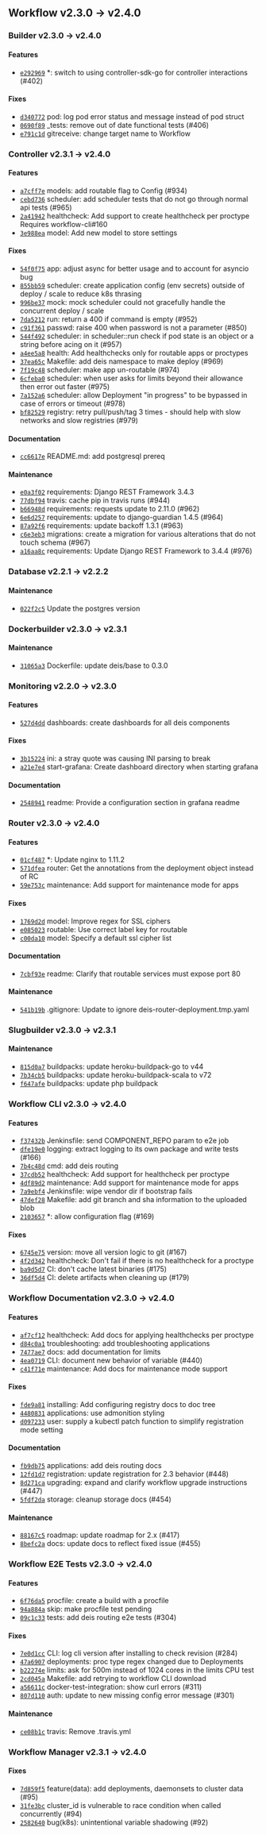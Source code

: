 ## Workflow v2.3.0 -> v2.4.0

### Builder v2.3.0 -> v2.4.0

#### Features

- [`e292969`](https://github.com/deisthree/builder/commit/e2929696cb46cb49099b666709f2f8bb92179404) *: switch to using controller-sdk-go for controller interactions (#402)

#### Fixes

- [`d340772`](https://github.com/deisthree/builder/commit/d340772453bcb38b7e5241818b4e7a10a7bde308) pod: log pod error status and message instead of pod struct
- [`0690f89`](https://github.com/deisthree/builder/commit/0690f89f5e0c3d35817610336cc1e26b878cbe77) _tests: remove out of date functional tests (#406)
- [`e791c1d`](https://github.com/deisthree/builder/commit/e791c1d3f066597afc5cb0370bdaf9a30107a844) gitreceive: change target name to Workflow


### Controller v2.3.1 -> v2.4.0

#### Features
- [`a7cff7e`](https://github.com/deisthree/controller/commit/a7cff7e92c8ad0c158708c24db66babc68d1fcb8) models: add routable flag to Config (#934)
- [`cebd736`](https://github.com/deisthree/controller/commit/cebd7364c929f920a6414f6d1629c9877309bdea) scheduler: add scheduler tests that do not go through normal api tests (#965)
- [`2a41942`](https://github.com/deisthree/controller/commit/2a41942f211849fb57b7e5e15723a2b2c97a46a4) healthcheck: Add support to create healthcheck per proctype Requires workflow-cli#160
- [`3e988ea`](https://github.com/deisthree/controller/commit/3e988ea55ff43c25ea6165431120affddaf7ec43) model: Add new model to store settings

#### Fixes
- [`54f0f75`](https://github.com/deisthree/controller/commit/54f0f75eb6f43a42aaa6f9afc2191039b22961e3) app: adjust async for better usage and to account for asyncio bug
- [`855bb59`](https://github.com/deisthree/controller/commit/855bb59db379dcf5b673c2b2d596662cc2d34fa9) scheduler: create application config (env secrets) outside of deploy / scale to reduce k8s thrasing
- [`996be37`](https://github.com/deisthree/controller/commit/996be37e07d78b2295cca2e3ba8944f31e006f15) mock: mock scheduler could not gracefully handle the concurrent deploy / scale
- [`7da5212`](https://github.com/deisthree/controller/commit/7da521242908154ffdc28a40655fde1b03e60fd5) run: return a 400 if command is empty (#952)
- [`c91f361`](https://github.com/deisthree/controller/commit/c91f361d4842a0c2964ce85a999cf781219cd3ce) passwd: raise 400 when password is not a parameter (#850)
- [`544f492`](https://github.com/deisthree/controller/commit/544f4925241f48b0f08fe9b5b087bfa511d67993) scheduler: in scheduler::run check if pod state is an object or a string before acing on it (#957)
- [`a4ee5a8`](https://github.com/deisthree/controller/commit/a4ee5a8019efa13e1e27ebe892f49ff7fbc8ec6e) health: Add healthchecks only for routable apps or proctypes
- [`37ea65c`](https://github.com/deisthree/controller/commit/37ea65cba01e07361ba2a45924662a5c455d9f38) Makefile: add deis namespace to make deploy (#969)
- [`7f19c48`](https://github.com/deisthree/controller/commit/7f19c48a9bfd6e4a00fb7dd124d89d235763a1f8) scheduler: make app un-routable (#974)
- [`6cfeba0`](https://github.com/deisthree/controller/commit/6cfeba03855795e08f488d3f5b08567be1c96131) scheduler: when user asks for limits beyond their allowance then error out faster (#975)
- [`7a152a6`](https://github.com/deisthree/controller/commit/7a152a6f3fbe2359d2a391c2ab7476e4def6a9e1) scheduler: allow Deployment "in progress" to be bypassed in case of errors or timeout (#978)
- [`bf82529`](https://github.com/deisthree/controller/commit/bf8252925a5f5f6864d8884f8726e466c9ba608f) registry: retry pull/push/tag 3 times - should help with slow networks and slow registries (#979)

#### Documentation
- [`cc6617e`](https://github.com/deisthree/controller/commit/cc6617ed52262e22f377a7e2a37ed419811a2393) README.md: add postgresql prereq

#### Maintenance
- [`e0a3f02`](https://github.com/deisthree/controller/commit/e0a3f027d1a6a217eb1138a89ceaf73d91171a24) requirements: Django REST Framework 3.4.3
- [`77dbf94`](https://github.com/deisthree/controller/commit/77dbf94c454bf44f6c5fd3d9785eaf8d394e67aa) travis: cache pip in travis runs (#944)
- [`b66948d`](https://github.com/deisthree/controller/commit/b66948d5dfbcfdb6adbf9da2e4ad0e4739ba4e9f) requirements: requests update to 2.11.0 (#962)
- [`6e6d257`](https://github.com/deisthree/controller/commit/6e6d25744f5ea3c58919c47a67d4a561b2c2fe5b) requirements: update to django-guardian 1.4.5 (#964)
- [`87a92f6`](https://github.com/deisthree/controller/commit/87a92f694bfa32fd1ca20be07b5b160aeab173b3) requirements: update backoff 1.3.1 (#963)
- [`c6e3eb3`](https://github.com/deisthree/controller/commit/c6e3eb30987b39a7584596a0f13d2cf52587cc43) migrations: create a migration for various alterations that do not touch schema (#967)
- [`a16aa8c`](https://github.com/deisthree/controller/commit/a16aa8c7790aea3676f392e9b4ca5d973912c7f0) requirements: Update Django REST Framework to 3.4.4 (#976)


### Database v2.2.1 -> v2.2.2

#### Maintenance
- [`022f2c5`](https://github.com/deisthree/postgres/commit/022f2c5496fb9488df4f5c5f782140ab136d0e30) Update the postgres version


### Dockerbuilder v2.3.0 -> v2.3.1

#### Maintenance
- [`31065a3`](https://github.com/deisthree/dockerbuilder/commit/31065a39ba84ddffbadaef97f52e7c8511e599f4) Dockerfile: update deis/base to 0.3.0


### Monitoring v2.2.0 -> v2.3.0

#### Features
- [`527d4dd`](https://github.com/deisthree/monitor/commit/527d4dd91b25332315d8601862d363b54a1a6605) dashboards: create dashboards for all deis components

#### Fixes
- [`3b15224`](https://github.com/deisthree/monitor/commit/3b15224c6136ceb00496afbe4fe583b8e4582ad8) ini: a stray quote was causing INI parsing to break
- [`a21e7e4`](https://github.com/deisthree/monitor/commit/a21e7e49f5f6db1326f5d7a2674b1610bba8bd21) start-grafana: Create dashboard directory when starting grafana

#### Documentation
- [`2548941`](https://github.com/deisthree/monitor/commit/2548941c3bc11526aa6c09096186b08edc6d1860) readme: Provide a configuration section in grafana readme


### Router v2.3.0 -> v2.4.0

#### Features
- [`01cf487`](https://github.com/deisthree/router/commit/01cf487346a0e120d18e21ecc301284e8449163f) *: Update nginx to 1.11.2
- [`571dfea`](https://github.com/deisthree/router/commit/571dfeacb2fbd1ee21645a1de42d18c103288ad3) router: Get the annotations from the deployment object instead of RC
- [`59e753c`](https://github.com/deisthree/router/commit/59e753cbafed64a2e39b40f426457cfe95331def) maintenance: Add support for maintenance mode for apps

#### Fixes
- [`1769d2d`](https://github.com/deisthree/router/commit/1769d2dcbe6a51ad735484cea1b9164b373725dc) model: Improve regex for SSL ciphers
- [`e085023`](https://github.com/deisthree/router/commit/e0850238d814eedc8f33baa383b8a6a17e9f5a79) routable: Use correct label key for routable
- [`c00da10`](https://github.com/deisthree/router/commit/c00da102576463a1a40b4e02b1a72d3fd57f9a5f) model: Specify a default ssl cipher list

#### Documentation
- [`7cbf93e`](https://github.com/deisthree/router/commit/7cbf93ea9e3593a811a0101042a74436c1f607b9) readme: Clarify that routable services must expose port 80

#### Maintenance
- [`541b19b`](https://github.com/deisthree/router/commit/541b19bbcfded5d8cce970c209533474baff994e) .gitignore: Update to ignore deis-router-deployment.tmp.yaml


### Slugbuilder v2.3.0 -> v2.3.1

#### Maintenance
- [`815d0a7`](https://github.com/deisthree/slugbuilder/commit/815d0a792be0c296f6d524145687bf86f3166b46) buildpacks: update heroku-buildpack-go to v44
- [`7b34cb5`](https://github.com/deisthree/slugbuilder/commit/7b34cb58e9e43011d52cd27517b1704fdabab923) buildpacks: update heroku-buildpack-scala to v72
- [`f647afe`](https://github.com/deisthree/slugbuilder/commit/f647afe86d1c9ec70129073613b692d4abb72d08) buildpacks: update php buildpack


### Workflow CLI v2.3.0 -> v2.4.0

#### Features
- [`f37432b`](https://github.com/deisthree/workflow-cli/commit/f37432bb3b7422bc9db510fa785fdd04fadcc26c) Jenkinsfile: send COMPONENT_REPO param to e2e job
- [`dfe19e0`](https://github.com/deisthree/workflow-cli/commit/dfe19e0f03fd726d9e5ef2022d562826ff0ee72c) logging: extract logging to its own package and write tests (#166)
- [`7b4c48d`](https://github.com/deisthree/workflow-cli/commit/7b4c48de2d63b9661c3af552661c0efe9dd39718) cmd: add deis routing
- [`37cdb52`](https://github.com/deisthree/workflow-cli/commit/37cdb52576f78692030d11f4357b038766763251) healthcheck: Add support for healthcheck per proctype
- [`4df89d2`](https://github.com/deisthree/workflow-cli/commit/4df89d2e6a36926beca68f2cc20b6a9ca4de94d7) maintenance: Add support for maintenance mode for apps
- [`7a9ebf4`](https://github.com/deisthree/workflow-cli/commit/7a9ebf48ab8f139e864c3e5cacab5f885e709c7d) Jenkinsfile: wipe vendor dir if bootstrap fails
- [`47def28`](https://github.com/deisthree/workflow-cli/commit/47def285be17a4fe8b8ffd6b758e82a9bd948e0a) Makefile: add git branch and sha information to the uploaded blob
- [`2103657`](https://github.com/deisthree/workflow-cli/commit/2103657bde803f2d03011d5f0b0c3497da5e2b42) *: allow configuration flag (#169)

#### Fixes
- [`6745e75`](https://github.com/deisthree/workflow-cli/commit/6745e755148aeba5ddc464b0a2b7cecc65e44af0) version: move all version logic to git (#167)
- [`4f2d342`](https://github.com/deisthree/workflow-cli/commit/4f2d34227541dd8dcec5144192320ced65ba905c) healthcheck: Don't fail if there is no healthcheck for a proctype
- [`ba9d5d7`](https://github.com/deisthree/workflow-cli/commit/ba9d5d70396581636cf930a7b1d3eb4e330cf731) CI: don't cache latest binaries (#175)
- [`36df5d4`](https://github.com/deisthree/workflow-cli/commit/36df5d45b87b7c1c4c92abad5355bfbad57f8961) CI: delete artifacts when cleaning up (#179)


### Workflow Documentation v2.3.0 -> v2.4.0

#### Features
- [`af7cf12`](https://github.com/deisthree/workflow/commit/af7cf12cc5765e638dc3ee0ce02523e42abf21b0) healthcheck: Add docs for applying healthchecks per proctype
- [`d84c0a1`](https://github.com/deisthree/workflow/commit/d84c0a1f45afd886cb760bf913c0608cc62cef1e) troubleshooting: add troubleshooting applications
- [`7477ae7`](https://github.com/deisthree/workflow/commit/7477ae7526760deff9ec36b19d2a633a94356a25) docs: add documentation for limits
- [`4ea0719`](https://github.com/deisthree/workflow/commit/4ea07191debf5f8af1a2823d33ff9de7835c11b7) CLI: document new behavior of  variable (#440)
- [`c41f71e`](https://github.com/deisthree/workflow/commit/c41f71e0b2765a2bfa185edc08987db7c1c0a5d6) maintenance: Add docs for maintenance mode support

#### Fixes
- [`fde9a81`](https://github.com/deisthree/workflow/commit/fde9a810c58b4483583a743e0a701238209bcb3e) installing: Add configuring registry docs to doc tree
- [`4480831`](https://github.com/deisthree/workflow/commit/4480831fdeb19fa70e6280c55507154973fa2d3c) applications: use admonition styling
- [`d097233`](https://github.com/deisthree/workflow/commit/d0972339c7145ed4d6fbfa205288e77c051b82eb) user: supply a kubectl patch function to simplify registration mode setting

#### Documentation
- [`fb9db75`](https://github.com/deisthree/workflow/commit/fb9db752259ead7414f537c8dcc78dc81bb020eb) applications: add deis routing docs
- [`12fd1d7`](https://github.com/deisthree/workflow/commit/12fd1d72392166cfaa0e37dce647d0a3582b285e) registration: update registration for 2.3 behavior (#448)
- [`8d271ca`](https://github.com/deisthree/workflow/commit/8d271caf9a7c1ada468c9f0f0b970cbd68e1f8b1) upgrading: expand and clarify workflow upgrade instructions (#447)
- [`5fdf2da`](https://github.com/deisthree/workflow/commit/5fdf2daa225c49331e1a42655ab2e4808439d6ab) storage: cleanup storage docs (#454)

#### Maintenance
- [`88167c5`](https://github.com/deisthree/workflow/commit/88167c5ffae37764c513795a9cfe73949fdf1c02) roadmap: update roadmap for 2.x (#417)
- [`8befc2a`](https://github.com/deisthree/workflow/commit/8befc2a4691dd19e9528c3b3df96e7e916792547) docs: update docs to reflect fixed issue (#455)


### Workflow E2E Tests v2.3.0 -> v2.4.0

#### Features
- [`6f76da5`](https://github.com/deisthree/workflow-e2e/commit/6f76da5232ade274ab6ebfb570e96b477ccc718a) procfile: create a build with a procfile
- [`94a884a`](https://github.com/deisthree/workflow-e2e/commit/94a884a9ed4c7350f24d69fb3f128fe74fd4538e) skip: make procfile test pending
- [`09c1c33`](https://github.com/deisthree/workflow-e2e/commit/09c1c3306a1f7668bb378891f3669a4ca0c75b89) tests: add deis routing e2e tests (#304)

#### Fixes
- [`7e0d1cc`](https://github.com/deisthree/workflow-e2e/commit/7e0d1ccabe7a1734f9b3abba07a6bace88b67f98) CLI: log cli version after installing to check revision (#284)
- [`47a6907`](https://github.com/deisthree/workflow-e2e/commit/47a6907ae1da37b9ec30f6e54a5b6f9d71be1b6d) deployments: proc type regex changed due to Deployments
- [`b22274e`](https://github.com/deisthree/workflow-e2e/commit/b22274e29b7019f7a0414d1b9ded52657f161d7b) limits: ask for 500m instead of 1024 cores in the limits CPU test
- [`2cd045a`](https://github.com/deisthree/workflow-e2e/commit/2cd045a20b0644031a84436e2d793d0283150675) Makefile: add retrying to workflow CLI download
- [`a56611c`](https://github.com/deisthree/workflow-e2e/commit/a56611c1c8e51f8e67a976fd7b84937bdf369de6) docker-test-integration: show curl errors (#311)
- [`807d110`](https://github.com/deisthree/workflow-e2e/commit/807d1109c58f47cfbe255f20157db6d85aab4e80) auth: update to new missing config error message (#301)

#### Maintenance
- [`ce08b1c`](https://github.com/deisthree/workflow-e2e/commit/ce08b1cf179ed3bf241d613192e09a0f319dd416) travis: Remove .travis.yml


### Workflow Manager v2.3.1 -> v2.4.0

#### Fixes
- [`7d859f5`](https://github.com/deisthree/workflow-manager/commit/7d859f582e4f0d3c049072352902638e58133157) feature(data): add deployments, daemonsets to cluster data (#95)
- [`31fe3bc`](https://github.com/deisthree/workflow-manager/commit/31fe3bccbdde134a185752e53380330d16053f7f) cluster_id is vulnerable to race condition when called concurrently (#94)
- [`2582640`](https://github.com/deisthree/workflow-manager/commit/2582640c2c13c5f5f9b860d62d2b7c3bc7f4826b) bug(k8s): unintentional variable shadowing (#92)

